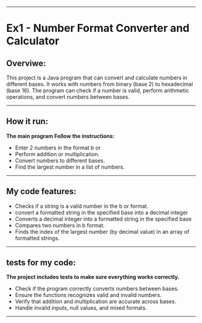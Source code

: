 ***************************************************************************************************************************


# Ex1 - Number Format Converter and Calculator

## Overviwe:
This project is a Java program that can convert and calculate numbers in different bases.
It works with numbers from binary (base 2) to hexadecimal (base 16).
The program can check if a number is valid, perform arithmetic operations, and convert numbers between bases.

******

## How it run:
**The main program Follow the instructions:**
* Enter 2 numbers in the format <number>b<base> or <number>
* Perform addition or multiplication.
* Convert numbers to different bases.
* Find the largest number in a list of numbers.

******

## My code features:
* Checks if a string is a valid number in the <number>b<base> or <number> format.
* convert a formatted string in the specified base into a decimal integer
* Converts a decimal integer into a formatted string in the specified base
* Compares two numbers in <number>b<base> format.
* Finds the index of the largest number (by decimal value) in an array of formatted strings.

******

## tests for my code:
**The project includes tests to make sure everything works correctly.**
* Check if the program correctly converts numbers between bases.
* Ensure the functions recognizes valid and invalid numbers.
* Verify that addition and multiplication are accurate across bases.
* Handle invalid inputs, null values, and mixed formats.



***************************************************************************************************************************